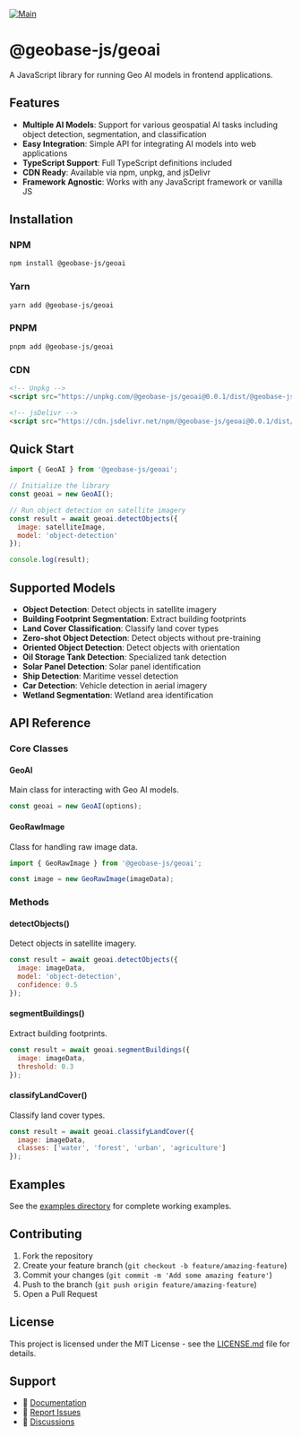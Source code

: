 [![Main](https://github.com/decision-labs/geobase-ai.js/actions/workflows/main.yml/badge.svg)](https://github.com/decision-labs/geobase-ai.js/actions/workflows/main.yml)

# @geobase-js/geoai

A JavaScript library for running Geo AI models in frontend applications.

## Features

- **Multiple AI Models**: Support for various geospatial AI tasks including object detection, segmentation, and classification
- **Easy Integration**: Simple API for integrating AI models into web applications
- **TypeScript Support**: Full TypeScript definitions included
- **CDN Ready**: Available via npm, unpkg, and jsDelivr
- **Framework Agnostic**: Works with any JavaScript framework or vanilla JS

## Installation

### NPM
```bash
npm install @geobase-js/geoai
```

### Yarn
```bash
yarn add @geobase-js/geoai
```

### PNPM
```bash
pnpm add @geobase-js/geoai
```

### CDN
```html
<!-- Unpkg -->
<script src="https://unpkg.com/@geobase-js/geoai@0.0.1/dist/@geobase-js/geoai.js"></script>

<!-- jsDelivr -->
<script src="https://cdn.jsdelivr.net/npm/@geobase-js/geoai@0.0.1/dist/@geobase-js/geoai.js"></script>
```

## Quick Start

```javascript
import { GeoAI } from '@geobase-js/geoai';

// Initialize the library
const geoai = new GeoAI();

// Run object detection on satellite imagery
const result = await geoai.detectObjects({
  image: satelliteImage,
  model: 'object-detection'
});

console.log(result);
```

## Supported Models

- **Object Detection**: Detect objects in satellite imagery
- **Building Footprint Segmentation**: Extract building footprints
- **Land Cover Classification**: Classify land cover types
- **Zero-shot Object Detection**: Detect objects without pre-training
- **Oriented Object Detection**: Detect objects with orientation
- **Oil Storage Tank Detection**: Specialized tank detection
- **Solar Panel Detection**: Solar panel identification
- **Ship Detection**: Maritime vessel detection
- **Car Detection**: Vehicle detection in aerial imagery
- **Wetland Segmentation**: Wetland area identification

## API Reference

### Core Classes

#### GeoAI
Main class for interacting with Geo AI models.

```javascript
const geoai = new GeoAI(options);
```

#### GeoRawImage
Class for handling raw image data.

```javascript
import { GeoRawImage } from '@geobase-js/geoai';

const image = new GeoRawImage(imageData);
```

### Methods

#### detectObjects()
Detect objects in satellite imagery.

```javascript
const result = await geoai.detectObjects({
  image: imageData,
  model: 'object-detection',
  confidence: 0.5
});
```

#### segmentBuildings()
Extract building footprints.

```javascript
const result = await geoai.segmentBuildings({
  image: imageData,
  threshold: 0.3
});
```

#### classifyLandCover()
Classify land cover types.

```javascript
const result = await geoai.classifyLandCover({
  image: imageData,
  classes: ['water', 'forest', 'urban', 'agriculture']
});
```

## Examples

See the [examples directory](./examples/) for complete working examples.

## Contributing

1. Fork the repository
2. Create your feature branch (`git checkout -b feature/amazing-feature`)
3. Commit your changes (`git commit -m 'Add some amazing feature'`)
4. Push to the branch (`git push origin feature/amazing-feature`)
5. Open a Pull Request

## License

This project is licensed under the MIT License - see the [LICENSE.md](LICENSE.md) file for details.

## Support

- 📖 [Documentation](https://docs.geobase.app/geoaijs)
- 🐛 [Report Issues](https://github.com/decision-labs/geobase-ai.js/issues)
- 💬 [Discussions](https://github.com/decision-labs/geobase-ai.js/discussions)
